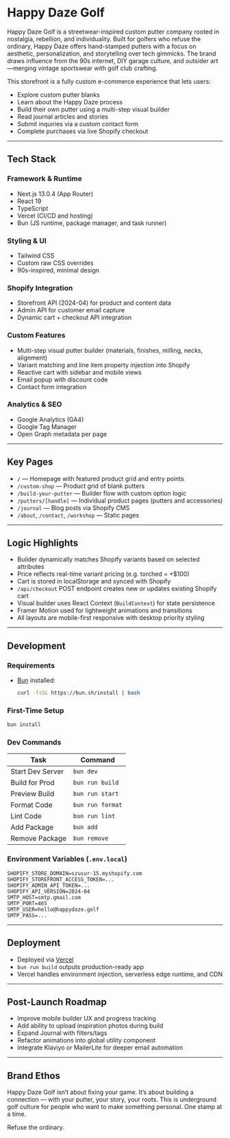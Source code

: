 # Happy Daze Golf

Happy Daze Golf is a streetwear-inspired custom putter company rooted in nostalgia, rebellion, and individuality. Built for golfers who refuse the ordinary, Happy Daze offers hand-stamped putters with a focus on aesthetic, personalization, and storytelling over tech gimmicks. The brand draws influence from the 90s internet, DIY garage culture, and outsider art—merging vintage sportswear with golf club crafting.

This storefront is a fully custom e-commerce experience that lets users:

- Explore custom putter blanks
- Learn about the Happy Daze process
- Build their own putter using a multi-step visual builder
- Read journal articles and stories
- Submit inquiries via a custom contact form
- Complete purchases via live Shopify checkout

---

## Tech Stack

### Framework & Runtime

- Next.js 13.0.4 (App Router)
- React 19
- TypeScript
- Vercel (CI/CD and hosting)
- Bun (JS runtime, package manager, and task runner)

### Styling & UI

- Tailwind CSS
- Custom raw CSS overrides
- 90s-inspired, minimal design

### Shopify Integration

- Storefront API (2024-04) for product and content data
- Admin API for customer email capture
- Dynamic cart + checkout API integration

### Custom Features

- Multi-step visual putter builder (materials, finishes, milling, necks, alignment)
- Variant matching and line item property injection into Shopify
- Reactive cart with sidebar and mobile views
- Email popup with discount code
- Contact form integration

### Analytics & SEO

- Google Analytics (GA4)
- Google Tag Manager
- Open Graph metadata per page

---

## Key Pages

- `/` — Homepage with featured product grid and entry points
- `/custom-shop` — Product grid of blank putters
- `/build-your-putter` — Builder flow with custom option logic
- `/putters/[handle]` — Individual product pages (putters and accessories)
- `/journal` — Blog posts via Shopify CMS
- `/about`, `/contact`, `/workshop` — Static pages

---

## Logic Highlights

- Builder dynamically matches Shopify variants based on selected attributes
- Price reflects real-time variant pricing (e.g. torched = +$100)
- Cart is stored in localStorage and synced with Shopify
- `/api/checkout` POST endpoint creates new or updates existing Shopify cart
- Visual builder uses React Context (`BuildContext`) for state persistence
- Framer Motion used for lightweight animations and transitions
- All layouts are mobile-first responsive with desktop priority styling

---

## Development

### Requirements

- [Bun](https://bun.sh) installed:
  ```bash
  curl -fsSL https://bun.sh/install | bash
  ```

### First-Time Setup

```bash
bun install
```

### Dev Commands

| Task             | Command          |
| ---------------- | ---------------- |
| Start Dev Server | `bun dev`        |
| Build for Prod   | `bun run build`  |
| Preview Build    | `bun run start`  |
| Format Code      | `bun run format` |
| Lint Code        | `bun run lint`   |
| Add Package      | `bun add`        |
| Remove Package   | `bun remove`     |

### Environment Variables (`.env.local`)

```env
SHOPIFY_STORE_DOMAIN=szusur-15.myshopify.com
SHOPIFY_STOREFRONT_ACCESS_TOKEN=...
SHOPIFY_ADMIN_API_TOKEN=...
SHOPIFY_API_VERSION=2024-04
SMTP_HOST=smtp.gmail.com
SMTP_PORT=465
SMTP_USER=hello@happydaze.golf
SMTP_PASS=...
```

---

## Deployment

- Deployed via [Vercel](https://vercel.com/)
- `bun run build` outputs production-ready app
- Vercel handles environment injection, serverless edge runtime, and CDN

---

## Post-Launch Roadmap

- Improve mobile builder UX and progress tracking
- Add ability to upload inspiration photos during build
- Expand Journal with filters/tags
- Refactor animations into global utility component
- Integrate Klaviyo or MailerLite for deeper email automation

---

## Brand Ethos

Happy Daze Golf isn’t about fixing your game. It’s about building a connection — with your putter, your story, your roots. This is underground golf culture for people who want to make something personal. One stamp at a time.

Refuse the ordinary.
